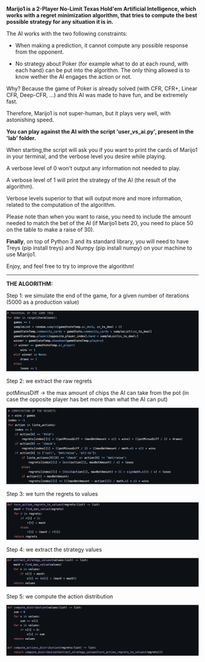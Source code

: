 **Marijo1 is a 2-Player No-Limit Texas Hold'em Artificial Intelligence, which works with a regret minimization algorithm, that tries to compute the best possible strategy for any situation it is in.**

The AI works with the two following constraints: 

- When making a prediction, it cannot compute any possible response from the opponent.

- No strategy about Poker (for example what to do at each round, with each hand) can be put into the algorithm. The only thing allowed is to know wether the AI engages the action or not.

Why? Because the game of Poker is already solved (with CFR, CFR+, Linear CFR, Deep-CFR, ...) and this AI was made to have fun, and be extremely fast.

Therefore, Marijo1 is not super-human, but it plays very well, with astonishing speed.

**You can play against the AI with the script 'user_vs_ai.py', present in the 'lab' folder.**

When starting,the script will ask you if you want to print the cards of Marijo1 in your terminal, and the verbose level you desire while playing.

A verbose level of 0 won't output any information not needed to play.

A verbose level of 1 will print the strategy of the AI (the result of the algorithm).

Verbose levels superior to that will output more and more information, related to the computation of the algorithm.

Please note than when you want to raise, you need to include the amount needed to match the bet of the AI (if Marijo1 bets 20, you need to place 50 on the table to make a raise of 30).

**Finally**, on top of Python 3 and its standard library, you will need to have Treys (pip install treys) and Numpy (pip install numpy) on your machine to use Marijo1.

Enjoy, and feel free to try to improve the algorithm!

------------------------------------------------------------------------------------

**THE ALGORITHM:**

Step 1: we simulate the end of the game, for a given number of iterations (5000 as a production value)

![game tree iteration](readme_assets/game_tree_iteration.png)

Step 2: we extract the raw regrets

potMinusDiff -> the max amount of chips the AI can take from the pot (in case the opposite player has bet more than what the AI can put)

![regrets computation](readme_assets/regrets_computation.png)

Step 3: we turn the regrets to values

![turn regrets to values](readme_assets/turn_regrets_to_values.png)

Step 4: we extract the strategy values

![extract strategy values](readme_assets/extract_strategy_values.png)

Step 5: we compute the action distribution

![compute action distribution](readme_assets/compute_action_distribution.png)
